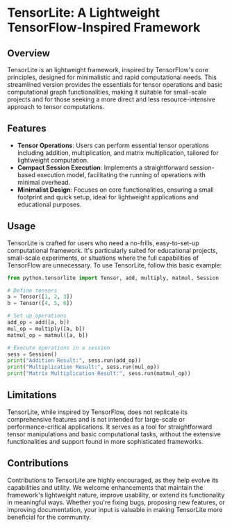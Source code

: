# TensorLite: A Lightweight TensorFlow-Inspired Framework

## Overview

TensorLite is an lightweight framework, inspired by TensorFlow's core principles, designed for minimalistic and rapid computational needs. This streamlined version provides the essentials for tensor operations and basic computational graph functionalities, making it suitable for small-scale projects and for those seeking a more direct and less resource-intensive approach to tensor computations.

## Features

- **Tensor Operations**: Users can perform essential tensor operations including addition, multiplication, and matrix multiplication, tailored for lightweight computation.
- **Compact Session Execution**: Implements a straightforward session-based execution model, facilitating the running of operations with minimal overhead.
- **Minimalist Design**: Focuses on core functionalities, ensuring a small footprint and quick setup, ideal for lightweight applications and educational purposes.

## Usage

TensorLite is crafted for users who need a no-frills, easy-to-set-up computational framework. It's particularly suited for educational projects, small-scale experiments, or situations where the full capabilities of TensorFlow are unnecessary. To use TensorLite, follow this basic example:

```python
from python.tensorlite import Tensor, add, multiply, matmul, Session

# Define tensors
a = Tensor([1, 2, 3])
b = Tensor([4, 5, 6])

# Set up operations
add_op = add([a, b])
mul_op = multiply([a, b])
matmul_op = matmul([a, b])

# Execute operations in a session
sess = Session()
print("Addition Result:", sess.run(add_op))
print("Multiplication Result:", sess.run(mul_op))
print("Matrix Multiplication Result:", sess.run(matmul_op))
```

## Limitations

TensorLite, while inspired by TensorFlow, does not replicate its comprehensive features and is not intended for large-scale or performance-critical applications. It serves as a tool for straightforward tensor manipulations and basic computational tasks, without the extensive functionalities and support found in more sophisticated frameworks.

## Contributions

Contributions to TensorLite are highly encouraged, as they help evolve its capabilities and utility. We welcome enhancements that maintain the framework's lightweight nature, improve usability, or extend its functionality in meaningful ways. Whether you're fixing bugs, proposing new features, or improving documentation, your input is valuable in making TensorLite more beneficial for the community.
